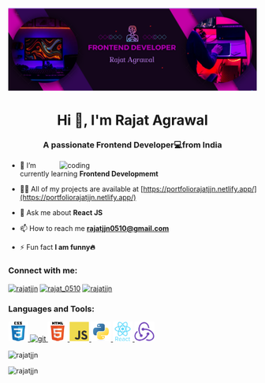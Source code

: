 ![logo](https://github.com/Rajatjjn/Rajatjjn/blob/main/Bannerrr.png)
<h1 align="center">Hi 👋, I'm Rajat Agrawal</h1>
<h3 align="center">A passionate Frontend Developer💻from India</h3>
<img align="right"  alt="coding" width="400" src="https://user-images.githubusercontent.com/55389276/140866485-8fb1c876-9a8f-4d6a-98dc-08c4981eaf70.gif">

- 🌱 I’m currently learning **Frontend Developmemt**

- 👨‍💻 All of my projects are available at [https://portfoliorajatjjn.netlify.app/](https://portfoliorajatjjn.netlify.app/)

- 💬 Ask me about **React JS**

- 📫 How to reach me **rajatjjn0510@gmail.com**

- ⚡ Fun fact **I am funny🔥**

<h3 align="left">Connect with me:</h3>
<p align="left">
<a href="https://linkedin.com/in/rajatjjn" target="blank"><img align="center" src="https://raw.githubusercontent.com/rahuldkjain/github-profile-readme-generator/master/src/images/icons/Social/linked-in-alt.svg" alt="rajatjjn" height="30" width="40" /></a>
<a href="https://instagram.com/rajat_0510" target="blank"><img align="center" src="https://raw.githubusercontent.com/rahuldkjain/github-profile-readme-generator/master/src/images/icons/Social/instagram.svg" alt="rajat_0510" height="30" width="40" /></a>
<a href="https://www.leetcode.com/rajatjjn" target="blank"><img align="center" src="https://raw.githubusercontent.com/rahuldkjain/github-profile-readme-generator/master/src/images/icons/Social/leet-code.svg" alt="rajatjjn" height="30" width="40" /></a>
</p>

<h3 align="left">Languages and Tools:</h3>
<p align="left"> <a href="https://www.w3schools.com/css/" target="_blank" rel="noreferrer"> <img src="https://raw.githubusercontent.com/devicons/devicon/master/icons/css3/css3-original-wordmark.svg" alt="css3" width="40" height="40"/> </a> <a href="https://git-scm.com/" target="_blank" rel="noreferrer"> <img src="https://www.vectorlogo.zone/logos/git-scm/git-scm-icon.svg" alt="git" width="40" height="40"/> </a> <a href="https://www.w3.org/html/" target="_blank" rel="noreferrer"> <img src="https://raw.githubusercontent.com/devicons/devicon/master/icons/html5/html5-original-wordmark.svg" alt="html5" width="40" height="40"/> </a> <a href="https://developer.mozilla.org/en-US/docs/Web/JavaScript" target="_blank" rel="noreferrer"> <img src="https://raw.githubusercontent.com/devicons/devicon/master/icons/javascript/javascript-original.svg" alt="javascript" width="40" height="40"/> </a> <a href="https://www.python.org" target="_blank" rel="noreferrer"> <img src="https://raw.githubusercontent.com/devicons/devicon/master/icons/python/python-original.svg" alt="python" width="40" height="40"/> </a> <a href="https://reactjs.org/" target="_blank" rel="noreferrer"> <img src="https://raw.githubusercontent.com/devicons/devicon/master/icons/react/react-original-wordmark.svg" alt="react" width="40" height="40"/> </a> <a href="https://redux.js.org" target="_blank" rel="noreferrer"> <img src="https://raw.githubusercontent.com/devicons/devicon/master/icons/redux/redux-original.svg" alt="redux" width="40" height="40"/> </a> </p>

<p><img align="center" src="https://github-readme-stats.vercel.app/api/top-langs?username=rajatjjn&show_icons=true&locale=en&layout=compact" alt="rajatjjn" /></p>

<p><img align="center" src="https://github-readme-streak-stats.herokuapp.com/?user=rajatjjn&" alt="rajatjjn" /></p>
